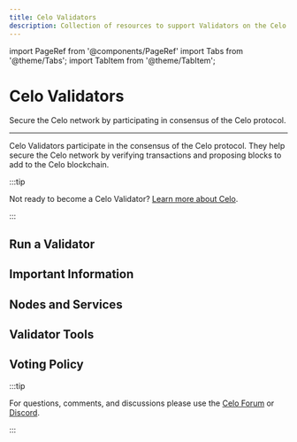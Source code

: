 ```yaml
---
title: Celo Validators
description: Collection of resources to support Validators on the Celo network.
---
```


import PageRef from '@components/PageRef'
import Tabs from '@theme/Tabs';
import TabItem from '@theme/TabItem';

# Celo Validators

Secure the Celo network by participating in consensus of the Celo protocol.

___

Celo Validators participate in the consensus of the Celo protocol. They help secure the Celo network by verifying transactions and proposing blocks to add to the Celo blockchain. 

:::tip

Not ready to become a Celo Validator? [Learn more about Celo](../../docs/welcome.md).

:::

## Run a Validator

<PageRef url="/getting-started/baklava-testnet/running-a-validator-in-baklava" pageName="Run a Baklava Testnet Validator" />
<PageRef url="/getting-started/mainnet/running-a-validator-in-mainnet" pageName="Run a Mainnet Validator" />

## Important Information

<PageRef url="/validator-guide/attestation-service" pageName="Attestation Service" />
<PageRef url="/validator-guide/key-management/summary" pageName="Key Management" />

## Nodes and Services

<PageRef url="/validator-guide/securing-nodes-and-services" pageName="Securing Celo Nodes and Services" />
<PageRef url="/validator-guide/node-upgrades" pageName="Upgrading a Node" />

<PageRef url="/validator-guide/monitoring" pageName="Monitoring" />
<PageRef url="/validator-guide/proxy" pageName="Running Proxies" />

## Validator Tools

<PageRef url="/validator-guide/validator-explorer" pageName="Validator Explorer" />

## Voting Policy

<PageRef url="/validator-guide/celo-foundation-voting-policy" pageName="Celo Foundation Voting Policy" />

:::tip

For questions, comments, and discussions please use the [Celo Forum](https://forum.celo.org/) or [Discord](https://chat.celo.org/).

:::

